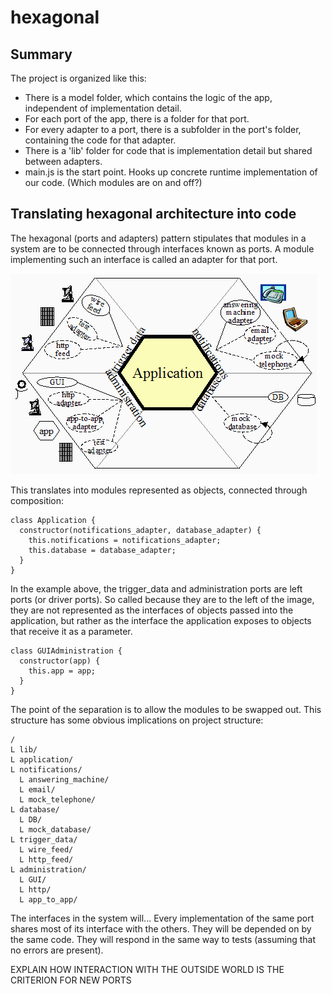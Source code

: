 # hexagonal

## Summary
The project is organized like this:

- There is a model folder, which contains the logic of the app, independent of implementation detail.
- For each port of the app, there is a folder for that port.
- For every adapter to a port, there is a subfolder in the port's folder, containing the code for that adapter.
- There is a 'lib' folder for code that is implementation detail but shared between adapters.
- main.js is the start point. Hooks up concrete runtime implementation of our code. (Which modules are on and off?)

## Translating hexagonal architecture into code
The hexagonal (ports and adapters) pattern stipulates that modules in a system are to be connected through interfaces known as ports.
A module implementing such an interface is called an adapter for that port.

![](hexagonal-architecture-example-cockburn-emergency.png)

This translates into modules represented as objects, connected through composition:

```
class Application {
  constructor(notifications_adapter, database_adapter) {
    this.notifications = notifications_adapter;
    this.database = database_adapter;
  }
}
```

In the example above, the trigger_data and administration ports are left ports (or driver ports).
So called because they are to the left of the image, they are not represented as the interfaces of objects passed into the application, but rather as the interface the application exposes to objects that receive it as a parameter.

```
class GUIAdministration {
  constructor(app) {
    this.app = app;
  }
}
```

The point of the separation is to allow the modules to be swapped out.
This structure has some obvious implications on project structure:

```
/
L lib/
L application/
L notifications/
  L answering_machine/
  L email/
  L mock_telephone/
L database/
  L DB/
  L mock_database/
L trigger_data/
  L wire_feed/
  L http_feed/
L administration/
  L GUI/
  L http/
  L app_to_app/
```

The interfaces in the system will...
Every implementation of the same port shares most of its interface with the others.
They will be depended on by the same code.
They will respond in the same way to tests (assuming that no errors are present).

EXPLAIN HOW INTERACTION WITH THE OUTSIDE WORLD IS THE CRITERION FOR NEW PORTS
